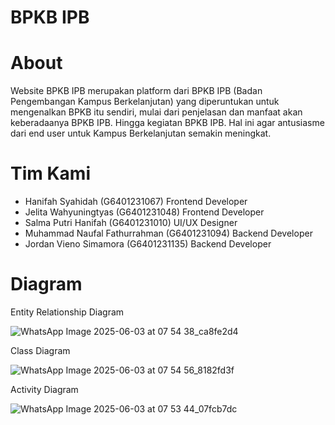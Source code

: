 # BPKB IPB
# About
Website BPKB IPB merupakan platform dari BPKB IPB (Badan Pengembangan Kampus Berkelanjutan) yang diperuntukan untuk mengenalkan BPKB itu sendiri, mulai dari penjelasan dan manfaat akan keberadaanya BPKB IPB. Hingga kegiatan BPKB IPB. Hal ini agar antusiasme dari end user untuk Kampus Berkelanjutan semakin meningkat.

# Tim Kami
- Hanifah Syahidah (G6401231067) Frontend Developer
- Jelita Wahyuningtyas (G6401231048) Frontend Developer
- Salma Putri Hanifah (G6401231010) UI/UX Designer
- Muhammad Naufal Fathurrahman (G6401231094) Backend Developer
- Jordan Vieno Simamora (G6401231135) Backend Developer

# Diagram
Entity Relationship Diagram


![WhatsApp Image 2025-06-03 at 07 54 38_ca8fe2d4](https://github.com/user-attachments/assets/baff4984-4d16-45db-8922-f7b2ab07eab9)


Class Diagram


![WhatsApp Image 2025-06-03 at 07 54 56_8182fd3f](https://github.com/user-attachments/assets/11020c28-952c-461a-804c-3620c430d8be)



Activity Diagram



![WhatsApp Image 2025-06-03 at 07 53 44_07fcb7dc](https://github.com/user-attachments/assets/7863e0d6-5bd8-44c4-ac29-684caa50e304)

